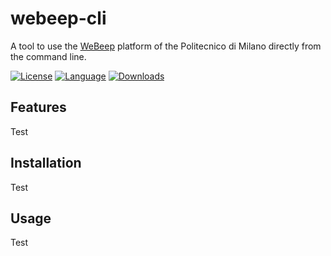 # webeep-cli

A tool to use the [WeBeep](https://webeep.polimi.it/login/index.php) platform of the Politecnico di Milano directly from the command line.

[![License](https://img.shields.io/badge/license-GPL-blue)](https://github.com/simoneorlando97/webeep-cli/blob/master/LICENSE)
[![Language](https://img.shields.io/badge/Built%20with-Rust-Purple)](https://www.rust-lang.org/)
[![Downloads](https://img.shields.io/github/downloads/simoneorlando97/webeep-cli/total?label=GitHub%20Downloads)]()

## Features
Test 

## Installation
Test 

## Usage
Test